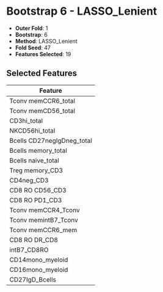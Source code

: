 # Bootstrap 6 - LASSO_Lenient

- **Outer Fold**: 1
- **Bootstrap**: 6
- **Method**: LASSO_Lenient
- **Fold Seed**: 47
- **Features Selected**: 19

## Selected Features

| Feature |
|---------|
| Tconv memCCR6_total |
| Tconv memCD56_total |
| CD3hi_total |
| NKCD56hi_total |
| Bcells CD27negIgDneg_total |
| Bcells memory_total |
| Bcells naive_total |
| Treg memory_CD3 |
| CD4neg_CD3 |
| CD8 RO CD56_CD3 |
| CD8 RO PD1_CD3 |
| Tconv memCCR4_Tconv |
| Tconv memintB7_Tconv |
| Tconv memCCR6_mem |
| CD8 RO DR_CD8 |
| intB7_CD8RO |
| CD14mono_myeloid |
| CD16mono_myeloid |
| CD27IgD_Bcells |
